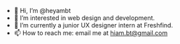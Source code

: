 - 👋 Hi, I’m @heyambt
- 👀 I’m interested in web design and development.
- 🌱 I’m currently a junior UX designer intern at Freshfind.
- 📫 How to reach me: email me at hiam.bt@gmail.com

<!---
heyambt/heyambt is a ✨ special ✨ repository because its `README.md` (this file) appears on your GitHub profile.
You can click the Preview link to take a look at your changes.
--->
